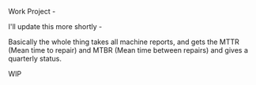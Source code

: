 Work Project - 

I'll update this more shortly -

Basically the whole thing takes all machine reports, and gets the MTTR (Mean time to repair) and MTBR (Mean time between repairs) 
and gives a quarterly status. 

WIP
